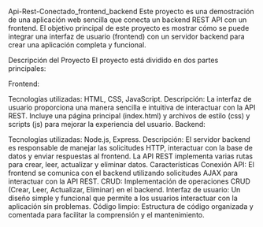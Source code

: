 Api-Rest-Conectado_frontend_backend
Este proyecto es una demostración de una aplicación web sencilla que conecta un backend REST API con un frontend. El objetivo principal de este proyecto es mostrar cómo se puede integrar una interfaz de usuario (frontend) con un servidor backend para crear una aplicación completa y funcional.

Descripción del Proyecto
El proyecto está dividido en dos partes principales:

Frontend:

Tecnologías utilizadas: HTML, CSS, JavaScript.
Descripción: La interfaz de usuario proporciona una manera sencilla e intuitiva de interactuar con la API REST. Incluye una página principal (index.html) y archivos de estilo (css) y scripts (js) para mejorar la experiencia del usuario.
Backend:

Tecnologías utilizadas: Node.js, Express.
Descripción: El servidor backend es responsable de manejar las solicitudes HTTP, interactuar con la base de datos y enviar respuestas al frontend. La API REST implementa varias rutas para crear, leer, actualizar y eliminar datos.
Características
Conexión API: El frontend se comunica con el backend utilizando solicitudes AJAX para interactuar con la API REST.
CRUD: Implementación de operaciones CRUD (Crear, Leer, Actualizar, Eliminar) en el backend.
Interfaz de usuario: Un diseño simple y funcional que permite a los usuarios interactuar con la aplicación sin problemas.
Código limpio: Estructura de código organizada y comentada para facilitar la comprensión y el mantenimiento.
